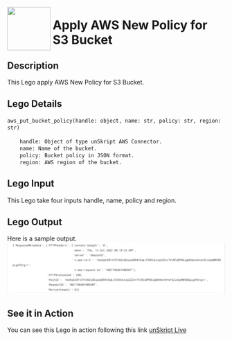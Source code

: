 [<img align="left" src="https://unskript.com/assets/favicon.png" width="100" height="100" style="padding-right: 5px">](https://unskript.com/assets/favicon.png) 
<h1>Apply AWS New Policy for S3 Bucket </h1>

## Description
This Lego apply AWS New Policy for S3 Bucket.


## Lego Details

    aws_put_bucket_policy(handle: object, name: str, policy: str, region: str)

        handle: Object of type unSkript AWS Connector.
        name: Name of the bucket.
        policy: Bucket policy in JSON format.
        region: AWS region of the bucket.
## Lego Input

This Lego take four inputs handle, name, policy and region.


## Lego Output
Here is a sample output.
<img src="./1.png">


## See it in Action

You can see this Lego in action following this link [unSkript Live](https://us.app.unskript.io)